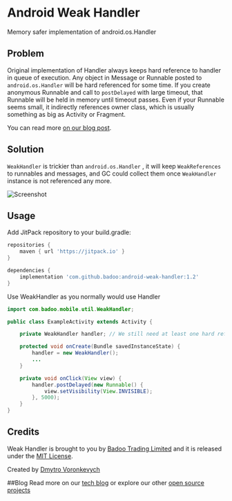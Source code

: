 Android Weak Handler
====================

Memory safer implementation of android.os.Handler

Problem
-------

Original implementation of Handler always keeps hard reference to handler in queue of execution.
Any object in Message or Runnable posted to `android.os.Handler` will be hard referenced for some time.
If you create anonymous Runnable and call to `postDelayed` with large timeout, that Runnable will be held
in memory until timeout passes. Even if your Runnable seems small, it indirectly references owner class,
which is usually something as big as Activity or Fragment.

You can read more [on our blog post](https://medium.com/bumble-tech/android-handler-memory-leaks-7291c5be6101).

Solution
--------

`WeakHandler` is trickier than `android.os.Handler` , it will keep `WeakReferences` to runnables and messages,
and GC could collect them once `WeakHandler` instance is not referenced any more.

![Screenshot](WeakHandler.png)

Usage
-----
Add JitPack repository to your build.gradle:
```groovy
repositories {
    maven { url 'https://jitpack.io' }
}

dependencies {
    implementation 'com.github.badoo:android-weak-handler:1.2'
}
```

Use WeakHandler as you normally would use Handler

```java
import com.badoo.mobile.util.WeakHandler;

public class ExampleActivity extends Activity {

    private WeakHandler handler; // We still need at least one hard reference to WeakHandler

    protected void onCreate(Bundle savedInstanceState) {
        handler = new WeakHandler();
        ...
    }

    private void onClick(View view) {
        handler.postDelayed(new Runnable() {
            view.setVisibility(View.INVISIBLE);
        }, 5000);
    }
}
```

Credits
-------
Weak Handler is brought to you by [Badoo Trading Limited](https://corp.badoo.com) and it is released under the [MIT License](https://opensource.org/licenses/MIT).

Created by [Dmytro Voronkevych](https://github.com/dmitry-voronkevich)

##Blog
Read more on our [tech blog](http://techblog.badoo.com/) or explore our other [open source projects](https://github.com/badoo)
